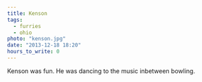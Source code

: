 ```yaml
---
title: Kenson
tags:
  - furries
  - ohio
photo: "kenson.jpg"
date: "2013-12-18 18:20"
hours_to_write: 0
---
```


Kenson was fun. He was dancing to the music inbetween bowling. 

